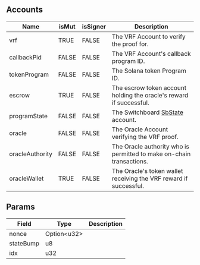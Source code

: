

## Accounts
|Name|isMut|isSigner|Description|
|--|--|--|--|
| vrf | TRUE | FALSE | The VRF Account to verify the proof for. | 
| callbackPid | FALSE | FALSE | The VRF Account's callback program ID. | 
| tokenProgram | FALSE | FALSE | The Solana token Program ID. | 
| escrow | TRUE | FALSE | The escrow token account holding the oracle's reward if successful. | 
| programState | FALSE | FALSE | The Switchboard [SbState](/api/idl/accounts/SbState) account. | 
| oracle | FALSE | FALSE | The Oracle Account verifying the VRF proof. | 
| oracleAuthority | FALSE | FALSE | The Oracle authority who is permitted to make on-chain transactions. | 
| oracleWallet | TRUE | FALSE | The Oracle's token wallet receiving the VRF reward if successful. | 
## Params
|Field|Type|Description|
|--|--|--|
| nonce |  Option&lt;u32&gt; |  |
| stateBump |  u8 |  |
| idx |  u32 |  |
